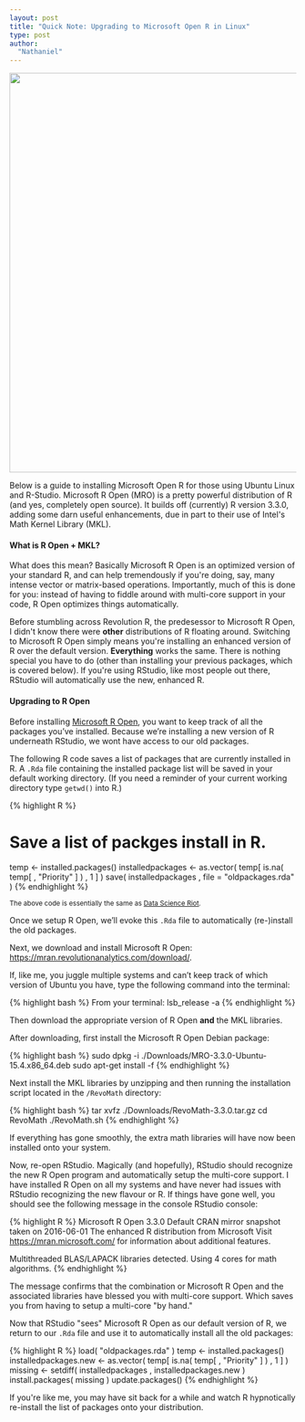 ```yaml
---
layout: post
title: "Quick Note: Upgrading to Microsoft Open R in Linux"
type: post
author:
  "Nathaniel"
---
```


<img src = "{{ site.baseurl }}/assets/firstwheelie.jpg" width = "700px" >


Below is a guide to installing Microsoft Open R for those using Ubuntu Linux and R-Studio. Microsoft R Open (MRO) is a pretty powerful distribution of R (and yes, completely open source). It builds off (currently) R version 3.3.0, adding some darn useful enhancements, due in part to their use of Intel's Math Kernel Library (MKL). 

<h4>What is R Open + MKL?</h4>

What does this mean? Basically Microsoft R Open is an optimized version of your standard R, and can help tremendously if you're doing, say, many intense vector or matrix-based operations. Importantly, much of this is done for you: instead of having to fiddle around with multi-core support in your code, R Open optimizes things automatically.

Before stumbling across Revolution R, the predesessor to Microsoft R Open, I didn't know there were <strong>other</strong> distributions of R floating around. Switching to Microsoft R Open simply means you're installing an enhanced version of R over the default version. <strong>Everything</strong> works the same. There is nothing special you have to do (other than installing your previous packages, which is covered below). If you're using RStudio, like most people out there, RStudio will automatically use the new, enhanced R.

<h4>Upgrading to R Open</h4>

Before installing <a href="https://mran.revolutionanalytics.com/open/
">Microsoft R Open</a>, you want to keep track of all the packages you’ve installed. Because we’re installing a new version of R underneath RStudio, we wont have access to our old packages.

The following R code saves a list of packages that are currently installed in R. A <code>.Rda</code> file containing the installed package list will be saved in your default working directory. (If you need a reminder of your current working directory type <code>getwd()</code> into R.)

{% highlight R %}
# Save a list of packges install in R.
temp <- installed.packages()
installedpackages <- as.vector( temp[ is.na( temp[ , "Priority" ] ) , 1 ] )
save( installedpackages , file = "oldpackages.rda" )
{% endhighlight %}

<small>
The above code is essentially the same as <a href="https://www.datascienceriot.com/how-to-upgrade-r-without-losing-your-packages/kris/">Data Science Riot</a>.
</small>

Once we setup R Open, we’ll evoke this <code>.Rda</code> file to automatically (re-)install the old packages.

Next, we download and install Microsoft R Open: <a href="https://mran.revolutionanalytics.com/download/#download">https://mran.revolutionanalytics.com/download/</a>. 

If, like me, you juggle multiple systems and can’t keep track of which version of Ubuntu you have, type the following command into the terminal:

{% highlight bash %}
From your terminal:
lsb_release -a
{% endhighlight %}

Then download the appropriate version of R Open <strong>and</strong> the MKL libraries.

After downloading, first install the Microsoft R Open Debian package:

{% highlight bash %}
sudo dpkg -i ./Downloads/MRO-3.3.0-Ubuntu-15.4.x86_64.deb
sudo apt-get install -f
{% endhighlight %}

Next install the MKL libraries by unzipping and then running the installation script located in the <code>/RevoMath</code> directory:

{% highlight bash %}
tar xvfz ./Downloads/RevoMath-3.3.0.tar.gz
cd RevoMath
./RevoMath.sh
{% endhighlight %}

If everything has gone smoothly, the extra math libraries will have now been installed onto your system.

Now, re-open RStudio. Magically (and hopefully), RStudio should recognize the new R Open program and automatically setup the multi-core support. I have installed R Open on all my systems and have never had issues with RStudio recognizing the new flavour or R. If things have gone well, you should see the following message in the console RStudio console:

{% highlight R %}
Microsoft R Open 3.3.0
Default CRAN mirror snapshot taken on 2016-06-01
The enhanced R distribution from Microsoft
Visit https://mran.microsoft.com/ for information
about additional features.

Multithreaded BLAS/LAPACK libraries detected. Using 4 cores for math algorithms.
{% endhighlight %}

The message confirms that the combination or Microsoft R Open and the associated libraries have blessed you with multi-core support. Which saves you from having to setup a multi-core "by hand."

Now that RStudio "sees" Microsoft R Open as our default version of R, we return to our <code>.Rda</code> file and use it to automatically install all the old packages:

{% highlight R %}
load( "oldpackages.rda" )
temp <- installed.packages()
installedpackages.new <- as.vector( temp[ is.na( temp[ , "Priority" ] ) , 1 ] )
missing <- setdiff( installedpackages , installedpackages.new )
install.packages( missing )
update.packages()
{% endhighlight %}


If you're like me, you may have sit back for a while and watch R hypnotically re-install the list of packages onto your distribution.
